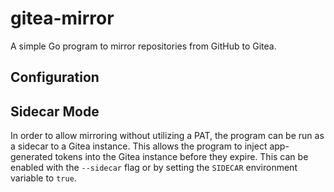 # gitea-mirror

A simple Go program to mirror repositories from GitHub to Gitea.

## Configuration

## Sidecar Mode

In order to allow mirroring without utilizing a PAT, the program can be run as a sidecar to a Gitea instance. This allows the program to inject app-generated tokens into the Gitea instance before they expire. This can be enabled with the `--sidecar` flag or by setting the `SIDECAR` environment variable to `true`.
